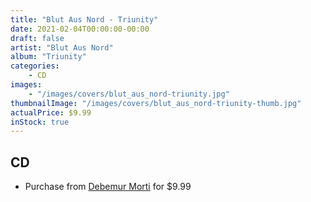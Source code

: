 ```yaml
---
title: "Blut Aus Nord - Triunity"
date: 2021-02-04T00:00:00-00:00
draft: false
artist: "Blut Aus Nord"
album: "Triunity"
categories:
    - CD
images:
    - "/images/covers/blut_aus_nord-triunity.jpg"
thumbnailImage: "/images/covers/blut_aus_nord-triunity-thumb.jpg"
actualPrice: $9.99
inStock: true
---
```


## CD
* Purchase from [Debemur Morti](https://debemurmorti.aisamerch.com/item/74830) for $9.99
